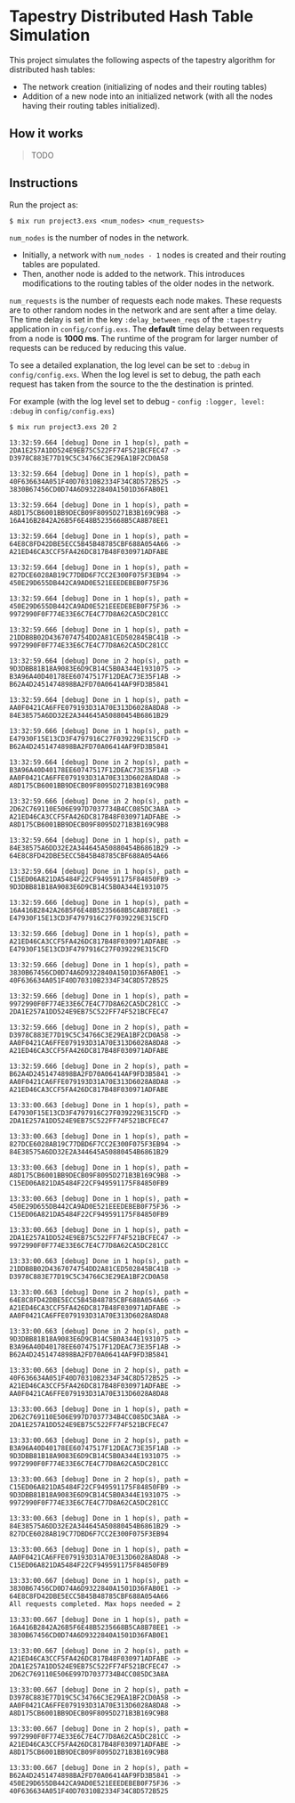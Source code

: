 # Tapestry Distributed Hash Table Simulation

This project simulates the following aspects of the tapestry algorithm
for distributed hash tables:

* The network creation (initializing of nodes and their routing tables)
* Addition of a new node into an initialized network (with all the nodes
having their routing tables initialized).

## How it works

> TODO

## Instructions

Run the project as:

```
$ mix run project3.exs <num_nodes> <num_requests>
```

`num_nodes` is the number of nodes in the network.
- Initially, a network with `num_nodes - 1` nodes is created and their routing tables
are populated.
- Then, another node is added to the network. This introduces modifications
to the routing tables of the older nodes in the network.

`num_requests` is the number of requests each node makes. These requests are to other
random nodes in the network and are sent after a time delay. The time delay is set
in the key `:delay_between_reqs` of the `:tapestry` application in `config/config.exs`.
The **default** time delay between requests from a node is **1000 ms**. The runtime of
the program for larger number of requests can be reduced by reducing this value.

To see a detailed explanation, the log level can be set to `:debug` in `config/config.exs`.
When the log level is set to debug, the path each request has taken from the source to the
the destination is printed.

For example (with the log level set to debug - `config :logger, level: :debug` in `config/config.exs`)

```
$ mix run project3.exs 20 2

13:32:59.664 [debug] Done in 1 hop(s), path = 2DA1E257A1DD524E9EB75C522FF74F521BCFEC47 -> D3978C883E77D19C5C34766C3E29EA1BF2CD0A58

13:32:59.664 [debug] Done in 1 hop(s), path = 40F636634A051F40D70310B2334F34C8D572B525 -> 3830B67456CD0D74A6D9322840A1501D36FAB0E1

13:32:59.664 [debug] Done in 1 hop(s), path = A8D175CB6001BB9DECB09F8095D271B3B169C9B8 -> 16A416B2842A26B5F6E48B5235668B5CA8B78EE1

13:32:59.664 [debug] Done in 1 hop(s), path = 64E8C8FD42DBE5ECC5B45B48785CBF688A054A66 -> A21ED46CA3CCF5FA426DC817B48F030971ADFABE

13:32:59.664 [debug] Done in 1 hop(s), path = 827DCE6028AB19C77DBD6F7CC2E300F075F3EB94 -> 450E29D655DB442CA9AD0E521EEEDEBEB0F75F36

13:32:59.664 [debug] Done in 1 hop(s), path = 450E29D655DB442CA9AD0E521EEEDEBEB0F75F36 -> 9972990F0F774E33E6C7E4C77D8A62CA5DC281CC

13:32:59.666 [debug] Done in 1 hop(s), path = 21DDB8B02D4367074754DD2A81CED502845BC41B -> 9972990F0F774E33E6C7E4C77D8A62CA5DC281CC

13:32:59.664 [debug] Done in 2 hop(s), path = 9D3DBB81B18A9083E6D9CB14C5B0A344E1931075 -> B3A96A40D40178EE60747517F12DEAC73E35F1AB -> B62A4D2451474898BA2FD70A06414AF9FD3B5841

13:32:59.664 [debug] Done in 1 hop(s), path = AA0F0421CA6FFE079193D31A70E313D6028A8DA8 -> 84E38575A6DD32E2A344645A50880454B6861B29

13:32:59.666 [debug] Done in 1 hop(s), path = E47930F15E13CD3F4797916C27F039229E315CFD -> B62A4D2451474898BA2FD70A06414AF9FD3B5841

13:32:59.664 [debug] Done in 2 hop(s), path = B3A96A40D40178EE60747517F12DEAC73E35F1AB -> AA0F0421CA6FFE079193D31A70E313D6028A8DA8 -> A8D175CB6001BB9DECB09F8095D271B3B169C9B8

13:32:59.666 [debug] Done in 2 hop(s), path = 2D62C769110E506E997D7037734B4CC085DC3A8A -> A21ED46CA3CCF5FA426DC817B48F030971ADFABE -> A8D175CB6001BB9DECB09F8095D271B3B169C9B8

13:32:59.664 [debug] Done in 1 hop(s), path = 84E38575A6DD32E2A344645A50880454B6861B29 -> 64E8C8FD42DBE5ECC5B45B48785CBF688A054A66

13:32:59.664 [debug] Done in 1 hop(s), path = C15ED06A821DA5484F22CF949591175F84850FB9 -> 9D3DBB81B18A9083E6D9CB14C5B0A344E1931075

13:32:59.666 [debug] Done in 1 hop(s), path = 16A416B2842A26B5F6E48B5235668B5CA8B78EE1 -> E47930F15E13CD3F4797916C27F039229E315CFD

13:32:59.666 [debug] Done in 1 hop(s), path = A21ED46CA3CCF5FA426DC817B48F030971ADFABE -> E47930F15E13CD3F4797916C27F039229E315CFD

13:32:59.666 [debug] Done in 1 hop(s), path = 3830B67456CD0D74A6D9322840A1501D36FAB0E1 -> 40F636634A051F40D70310B2334F34C8D572B525

13:32:59.666 [debug] Done in 1 hop(s), path = 9972990F0F774E33E6C7E4C77D8A62CA5DC281CC -> 2DA1E257A1DD524E9EB75C522FF74F521BCFEC47

13:32:59.666 [debug] Done in 2 hop(s), path = D3978C883E77D19C5C34766C3E29EA1BF2CD0A58 -> AA0F0421CA6FFE079193D31A70E313D6028A8DA8 -> A21ED46CA3CCF5FA426DC817B48F030971ADFABE

13:32:59.666 [debug] Done in 2 hop(s), path = B62A4D2451474898BA2FD70A06414AF9FD3B5841 -> AA0F0421CA6FFE079193D31A70E313D6028A8DA8 -> A21ED46CA3CCF5FA426DC817B48F030971ADFABE

13:33:00.663 [debug] Done in 1 hop(s), path = E47930F15E13CD3F4797916C27F039229E315CFD -> 2DA1E257A1DD524E9EB75C522FF74F521BCFEC47

13:33:00.663 [debug] Done in 1 hop(s), path = 827DCE6028AB19C77DBD6F7CC2E300F075F3EB94 -> 84E38575A6DD32E2A344645A50880454B6861B29

13:33:00.663 [debug] Done in 1 hop(s), path = A8D175CB6001BB9DECB09F8095D271B3B169C9B8 -> C15ED06A821DA5484F22CF949591175F84850FB9

13:33:00.663 [debug] Done in 1 hop(s), path = 450E29D655DB442CA9AD0E521EEEDEBEB0F75F36 -> C15ED06A821DA5484F22CF949591175F84850FB9

13:33:00.663 [debug] Done in 1 hop(s), path = 2DA1E257A1DD524E9EB75C522FF74F521BCFEC47 -> 9972990F0F774E33E6C7E4C77D8A62CA5DC281CC

13:33:00.663 [debug] Done in 1 hop(s), path = 21DDB8B02D4367074754DD2A81CED502845BC41B -> D3978C883E77D19C5C34766C3E29EA1BF2CD0A58

13:33:00.663 [debug] Done in 2 hop(s), path = 64E8C8FD42DBE5ECC5B45B48785CBF688A054A66 -> A21ED46CA3CCF5FA426DC817B48F030971ADFABE -> AA0F0421CA6FFE079193D31A70E313D6028A8DA8

13:33:00.663 [debug] Done in 2 hop(s), path = 9D3DBB81B18A9083E6D9CB14C5B0A344E1931075 -> B3A96A40D40178EE60747517F12DEAC73E35F1AB -> B62A4D2451474898BA2FD70A06414AF9FD3B5841

13:33:00.663 [debug] Done in 2 hop(s), path = 40F636634A051F40D70310B2334F34C8D572B525 -> A21ED46CA3CCF5FA426DC817B48F030971ADFABE -> AA0F0421CA6FFE079193D31A70E313D6028A8DA8

13:33:00.663 [debug] Done in 1 hop(s), path = 2D62C769110E506E997D7037734B4CC085DC3A8A -> 2DA1E257A1DD524E9EB75C522FF74F521BCFEC47

13:33:00.663 [debug] Done in 2 hop(s), path = B3A96A40D40178EE60747517F12DEAC73E35F1AB -> 9D3DBB81B18A9083E6D9CB14C5B0A344E1931075 -> 9972990F0F774E33E6C7E4C77D8A62CA5DC281CC

13:33:00.663 [debug] Done in 2 hop(s), path = C15ED06A821DA5484F22CF949591175F84850FB9 -> 9D3DBB81B18A9083E6D9CB14C5B0A344E1931075 -> 9972990F0F774E33E6C7E4C77D8A62CA5DC281CC

13:33:00.663 [debug] Done in 1 hop(s), path = 84E38575A6DD32E2A344645A50880454B6861B29 -> 827DCE6028AB19C77DBD6F7CC2E300F075F3EB94

13:33:00.663 [debug] Done in 1 hop(s), path = AA0F0421CA6FFE079193D31A70E313D6028A8DA8 -> C15ED06A821DA5484F22CF949591175F84850FB9

13:33:00.667 [debug] Done in 1 hop(s), path = 3830B67456CD0D74A6D9322840A1501D36FAB0E1 -> 64E8C8FD42DBE5ECC5B45B48785CBF688A054A66
All requests completed. Max hops needed = 2

13:33:00.667 [debug] Done in 1 hop(s), path = 16A416B2842A26B5F6E48B5235668B5CA8B78EE1 -> 3830B67456CD0D74A6D9322840A1501D36FAB0E1

13:33:00.667 [debug] Done in 2 hop(s), path = A21ED46CA3CCF5FA426DC817B48F030971ADFABE -> 2DA1E257A1DD524E9EB75C522FF74F521BCFEC47 -> 2D62C769110E506E997D7037734B4CC085DC3A8A

13:33:00.667 [debug] Done in 2 hop(s), path = D3978C883E77D19C5C34766C3E29EA1BF2CD0A58 -> AA0F0421CA6FFE079193D31A70E313D6028A8DA8 -> A8D175CB6001BB9DECB09F8095D271B3B169C9B8

13:33:00.667 [debug] Done in 2 hop(s), path = 9972990F0F774E33E6C7E4C77D8A62CA5DC281CC -> A21ED46CA3CCF5FA426DC817B48F030971ADFABE -> A8D175CB6001BB9DECB09F8095D271B3B169C9B8

13:33:00.667 [debug] Done in 2 hop(s), path = B62A4D2451474898BA2FD70A06414AF9FD3B5841 -> 450E29D655DB442CA9AD0E521EEEDEBEB0F75F36 -> 40F636634A051F40D70310B2334F34C8D572B525
```